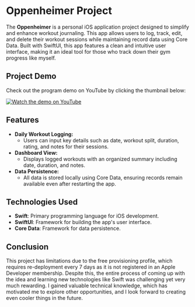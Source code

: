 # Oppenheimer Project

The **Oppenheimer** is a personal iOS application project designed to simplify and enhance workout journaling. This app allows users to log, track, edit, and delete their workout sessions while maintaining record data using Core Data. Built with SwiftUI, this app features a clean and intuitive user interface, making it an ideal tool for those who track down their gym progress like myself.

## Project Demo

Check out the program demo on YouTube by clicking the thumbnail below:

[![Watch the demo on YouTube](https://img.youtube.com/vi/X7qQLzsG8UI/0.jpg)](https://www.youtube.com/watch?v=X7qQLzsG8UI)



## Features

- **Daily Workout Logging:**
    - Users can input key details such as date, workout split, duration, rating, and notes for their sessions. 
- **Dashboard View:**
    - Displays logged workouts with an organized summary including date, duration, and notes.
- **Data Persistence:**
    - All data is stored locally using Core Data, ensuring records remain available even after restarting the app.

## Technologies Used

- **Swift**: Primary programming language for iOS development.
- **SwiftUI**: Framework for building the app's user interface.
- **Core Data**: Framework for data persistence.

## Conclusion
This project has limitations due to the free provisioning profile, which requires re-deployment every 7 days as it is not registered in an Apple Developer membership. Despite this, the entire process of coming up with the idea and learning new technologies like Swift was challenging yet very much rewarding. I gained valuable technical knowledge, which has motivated me to explore other opportunities, and I look forward to creating even cooler things in the future.
